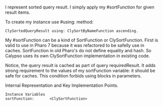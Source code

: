 I represent sorted query result.
I simply apply my #sortFunction for given result items.  

To create my instance use #using: method:

	ClySortedQueryResult using: ClySortByNameFunction ascending.
	
My #sortFunction can be a kind of SortFunction or ClySortFunction. 
First is valid to use in Pharo 7 because it was refactored to be safelly use in caches. SortFunction in old Pharo's do not define equality and hash. So Calypso uses its own ClySortFunction implementation in existing code.

Notice, the query result is cached as part of query requiredResult. It adds strong requirement to the values of my sortFunction variable: it should be safe for caches. This condition forbids using blocks in parameters.
 
Internal Representation and Key Implementation Points.

    Instance Variables
	sortFunction:		<ClySortFunction>